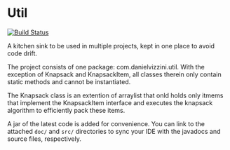 Util
====

[![Build Status](https://travis-ci.org/dvizzini/Util.png)](https://travis-ci.org/dvizzini/Util)

A kitchen sink to be used in multiple projects, kept in one place to avoid code drift.

The project consists of one package: com.danielvizzini.util. With the exception of Knapsack and KnapsackItem, all classes therein only contain static methods and cannot be instantiated.

The Knapsack class is an extention of arraylist that onld holds only itmems that implement the KnapsackItem interface and executes the knapsack algorithm to efficiently pack these items.

A jar of the latest code is added for convenience. You can link to the attached `doc/` and `src/` directories to sync your IDE with the javadocs and source files, respectively.
